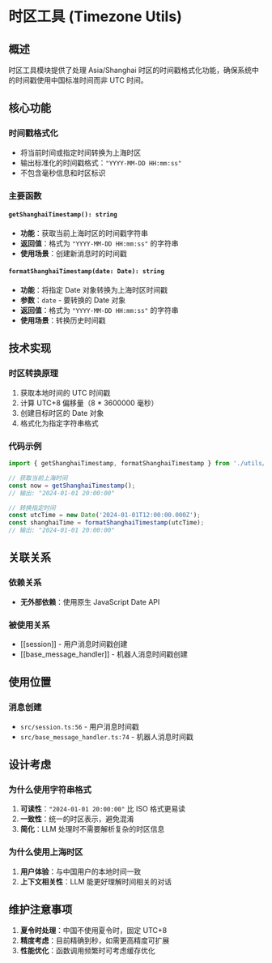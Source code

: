 # 时区工具 (Timezone Utils)

## 概述

时区工具模块提供了处理 Asia/Shanghai 时区的时间戳格式化功能，确保系统中的时间戳使用中国标准时间而非 UTC 时间。

## 核心功能

### 时间戳格式化
- 将当前时间或指定时间转换为上海时区
- 输出标准化的时间戳格式：`"YYYY-MM-DD HH:mm:ss"`
- 不包含毫秒信息和时区标识

### 主要函数

#### `getShanghaiTimestamp(): string`
- **功能**：获取当前上海时区的时间戳字符串
- **返回值**：格式为 `"YYYY-MM-DD HH:mm:ss"` 的字符串
- **使用场景**：创建新消息时的时间戳

#### `formatShanghaiTimestamp(date: Date): string`
- **功能**：将指定 Date 对象转换为上海时区时间戳
- **参数**：`date` - 要转换的 Date 对象
- **返回值**：格式为 `"YYYY-MM-DD HH:mm:ss"` 的字符串
- **使用场景**：转换历史时间戳

## 技术实现

### 时区转换原理
1. 获取本地时间的 UTC 时间戳
2. 计算 UTC+8 偏移量（8 * 3600000 毫秒）
3. 创建目标时区的 Date 对象
4. 格式化为指定字符串格式

### 代码示例
```typescript
import { getShanghaiTimestamp, formatShanghaiTimestamp } from './utils/timezone.js';

// 获取当前上海时间
const now = getShanghaiTimestamp();
// 输出: "2024-01-01 20:00:00"

// 转换指定时间
const utcTime = new Date('2024-01-01T12:00:00.000Z');
const shanghaiTime = formatShanghaiTimestamp(utcTime);
// 输出: "2024-01-01 20:00:00"
```

## 关联关系

### 依赖关系
- **无外部依赖**：使用原生 JavaScript Date API

### 被使用关系
- [[session]] - 用户消息时间戳创建
- [[base_message_handler]] - 机器人消息时间戳创建

## 使用位置

### 消息创建
- `src/session.ts:56` - 用户消息时间戳
- `src/base_message_handler.ts:74` - 机器人消息时间戳

## 设计考虑

### 为什么使用字符串格式
1. **可读性**：`"2024-01-01 20:00:00"` 比 ISO 格式更易读
2. **一致性**：统一的时区表示，避免混淆
3. **简化**：LLM 处理时不需要解析复杂的时区信息

### 为什么使用上海时区
1. **用户体验**：与中国用户的本地时间一致
2. **上下文相关性**：LLM 能更好理解时间相关的对话

## 维护注意事项

1. **夏令时处理**：中国不使用夏令时，固定 UTC+8
2. **精度考虑**：目前精确到秒，如需更高精度可扩展
3. **性能优化**：函数调用频繁时可考虑缓存优化